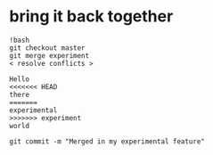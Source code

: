 # bring it back together

	!bash
	git checkout master
	git merge experiment
	< resolve conflicts >

	Hello
	<<<<<<< HEAD
	there
	=======
	experimental
	>>>>>>> experiment
	world

	git commit -m "Merged in my experimental feature"
